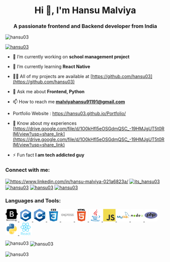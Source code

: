 

<h1 align="center">Hi 👋, I'm Hansu Malviya</h1>
<h3 align="center">A passionate frontend and Backend developer from India</h3>

<p align="left"> <img src="https://komarev.com/ghpvc/?username=hansu03&label=Profile%20views&color=0e75b6&style=flat" alt="hansu03" /> </p>

<p align="left"> <a href="https://github.com/ryo-ma/github-profile-trophy"><img src="https://github-profile-trophy.vercel.app/?username=hansu03" alt="hansu03" /></a> </p>

- 🔭 I’m currently working on **school management project**

- 🌱 I’m currently learning **React Native**

- 👨‍💻 All of my projects are available at [https://github.com/hansu03](https://github.com/hansu03)

- 💬 Ask me about **Frontend, Python**

- 📫 How to reach me **malviyahansu91191@gmail.com**
- Portfolio Website : https://hansu03.github.io/Portfolio/

- 📄 Know about my experiences [https://drive.google.com/file/d/1O0kHfl5eOSGdmQSC_-19HMJgUT5t0RlM/view?usp=share_link](https://drive.google.com/file/d/1O0kHfl5eOSGdmQSC_-19HMJgUT5t0RlM/view?usp=share_link)

- ⚡ Fun fact **I am tech addicted guy**

<h3 align="left">Connect with me:</h3>
<p align="left">
<a href="https://linkedin.com/in/https://www.linkedin.com/in/hansu-malviya-021a6823a/" target="blank"><img align="center" src="https://raw.githubusercontent.com/rahuldkjain/github-profile-readme-generator/master/src/images/icons/Social/linked-in-alt.svg" alt="https://www.linkedin.com/in/hansu-malviya-021a6823a/" height="30" width="40" /></a>
<a href="https://instagram.com/its_hansu03" target="blank"><img align="center" src="https://raw.githubusercontent.com/rahuldkjain/github-profile-readme-generator/master/src/images/icons/Social/instagram.svg" alt="its_hansu03" height="30" width="40" /></a>
<a href="https://www.codechef.com/users/hansu03" target="blank"><img align="center" src="https://cdn.jsdelivr.net/npm/simple-icons@3.1.0/icons/codechef.svg" alt="hansu03" height="30" width="40" /></a>
<a href="https://codeforces.com/profile/hansu03" target="blank"><img align="center" src="https://raw.githubusercontent.com/rahuldkjain/github-profile-readme-generator/master/src/images/icons/Social/codeforces.svg" alt="hansu03" height="30" width="40" /></a>
<a href="https://www.hackerearth.com/hansu03" target="blank"><img align="center" src="https://raw.githubusercontent.com/rahuldkjain/github-profile-readme-generator/master/src/images/icons/Social/hackerearth.svg" alt="hansu03" height="30" width="40" /></a>
</p>

<h3 align="left">Languages and Tools:</h3>
<p align="left"> <a href="https://getbootstrap.com" target="_blank" rel="noreferrer"> <img src="https://raw.githubusercontent.com/devicons/devicon/master/icons/bootstrap/bootstrap-plain-wordmark.svg" alt="bootstrap" width="40" height="40"/> </a> <a href="https://www.cprogramming.com/" target="_blank" rel="noreferrer"> <img src="https://raw.githubusercontent.com/devicons/devicon/master/icons/c/c-original.svg" alt="c" width="40" height="40"/> </a> <a href="https://www.w3schools.com/cpp/" target="_blank" rel="noreferrer"> <img src="https://raw.githubusercontent.com/devicons/devicon/master/icons/cplusplus/cplusplus-original.svg" alt="cplusplus" width="40" height="40"/> </a> <a href="https://www.w3schools.com/css/" target="_blank" rel="noreferrer"> <img src="https://raw.githubusercontent.com/devicons/devicon/master/icons/css3/css3-original-wordmark.svg" alt="css3" width="40" height="40"/> </a> <a href="https://expressjs.com" target="_blank" rel="noreferrer"> <img src="https://raw.githubusercontent.com/devicons/devicon/master/icons/express/express-original-wordmark.svg" alt="express" width="40" height="40"/> </a> <a href="https://www.w3.org/html/" target="_blank" rel="noreferrer"> <img src="https://raw.githubusercontent.com/devicons/devicon/master/icons/html5/html5-original-wordmark.svg" alt="html5" width="40" height="40"/> </a> <a href="https://www.java.com" target="_blank" rel="noreferrer"> <img src="https://raw.githubusercontent.com/devicons/devicon/master/icons/java/java-original.svg" alt="java" width="40" height="40"/> </a> <a href="https://developer.mozilla.org/en-US/docs/Web/JavaScript" target="_blank" rel="noreferrer"> <img src="https://raw.githubusercontent.com/devicons/devicon/master/icons/javascript/javascript-original.svg" alt="javascript" width="40" height="40"/> </a> <a href="https://www.mysql.com/" target="_blank" rel="noreferrer"> <img src="https://raw.githubusercontent.com/devicons/devicon/master/icons/mysql/mysql-original-wordmark.svg" alt="mysql" width="40" height="40"/> </a> <a href="https://nodejs.org" target="_blank" rel="noreferrer"> <img src="https://raw.githubusercontent.com/devicons/devicon/master/icons/nodejs/nodejs-original-wordmark.svg" alt="nodejs" width="40" height="40"/> </a> <a href="https://www.php.net" target="_blank" rel="noreferrer"> <img src="https://raw.githubusercontent.com/devicons/devicon/master/icons/php/php-original.svg" alt="php" width="40" height="40"/> </a> <a href="https://www.python.org" target="_blank" rel="noreferrer"> <img src="https://raw.githubusercontent.com/devicons/devicon/master/icons/python/python-original.svg" alt="python" width="40" height="40"/> </a> <a href="https://reactjs.org/" target="_blank" rel="noreferrer"> <img src="https://raw.githubusercontent.com/devicons/devicon/master/icons/react/react-original-wordmark.svg" alt="react" width="40" height="40"/> </a> </p>

<p><img align="left" src="https://github-readme-stats.vercel.app/api/top-langs?username=hansu03&show_icons=true&locale=en&layout=compact" alt="hansu03" /></p>

<p>&nbsp;<img align="center" src="https://github-readme-stats.vercel.app/api?username=hansu03&show_icons=true&locale=en" alt="hansu03" /></p>

<p><img align="center" src="https://github-readme-streak-stats.herokuapp.com/?user=hansu03&" alt="hansu03" /></p>
